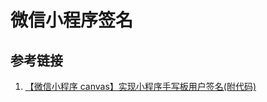 # 微信小程序签名

## 参考链接

1. [【微信小程序 canvas】实现小程序手写板用户签名(附代码)](https://www.cnblogs.com/taohuaya/p/10787300.html)
